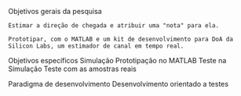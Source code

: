 Objetivos gerais da pesquisa

    Estimar a direção de chegada e atribuir uma "nota" para ela.

    Prototipar, com o MATLAB e um kit de desenvolvimento para DoA da Silicon Labs, um estimador de canal em tempo real.

Objetivos específicos
    Simulação
    Prototipação no MATLAB
    Teste na Simulação
    Teste com as amostras reais

Paradigma de desenvolvimento
    Desenvolvimento orientado a testes
